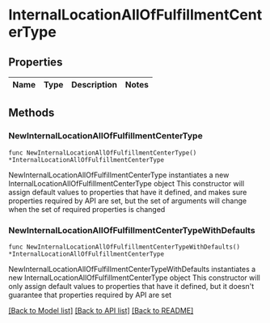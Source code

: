 # InternalLocationAllOfFulfillmentCenterType

## Properties

Name | Type | Description | Notes
------------ | ------------- | ------------- | -------------

## Methods

### NewInternalLocationAllOfFulfillmentCenterType

`func NewInternalLocationAllOfFulfillmentCenterType() *InternalLocationAllOfFulfillmentCenterType`

NewInternalLocationAllOfFulfillmentCenterType instantiates a new InternalLocationAllOfFulfillmentCenterType object
This constructor will assign default values to properties that have it defined,
and makes sure properties required by API are set, but the set of arguments
will change when the set of required properties is changed

### NewInternalLocationAllOfFulfillmentCenterTypeWithDefaults

`func NewInternalLocationAllOfFulfillmentCenterTypeWithDefaults() *InternalLocationAllOfFulfillmentCenterType`

NewInternalLocationAllOfFulfillmentCenterTypeWithDefaults instantiates a new InternalLocationAllOfFulfillmentCenterType object
This constructor will only assign default values to properties that have it defined,
but it doesn't guarantee that properties required by API are set


[[Back to Model list]](../README.md#documentation-for-models) [[Back to API list]](../README.md#documentation-for-api-endpoints) [[Back to README]](../README.md)



